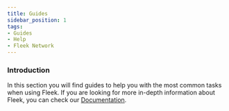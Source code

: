 ```yaml
---
title: Guides
sidebar_position: 1
tags:
- Guides
- Help
- Fleek Network
---
```


### Introduction

In this section you will find guides to help you with the most common tasks when using Fleek. If you are looking for more in-depth information about Fleek, you can check our [Documentation](../docs).